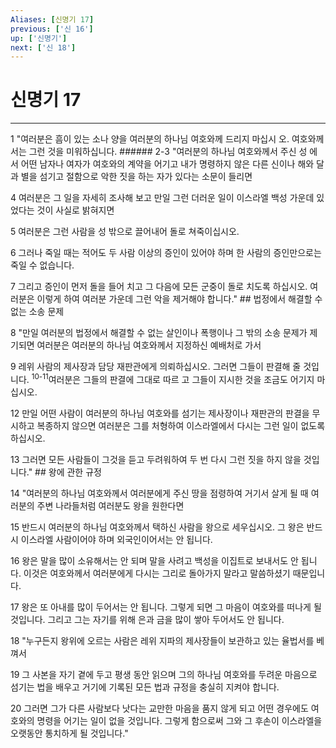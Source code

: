 ```yaml
---
Aliases: [신명기 17]
previous: ['신 16']
up: ['신명기']
next: ['신 18']
---
```

# 신명기 17

***


1 "여러분은 흠이 있는 소나 양을 여러분의 하나님 여호와께 드리지 마십시 오. 여호와께서는 그런 것을 미워하십니다. ###### 2-3 "여러분의 하나님 여호와께서 주신 성 에서 어떤 남자나 여자가 여호와의 계약을 어기고 내가 명령하지 않은 다른 신이나 해와 달과 별을 섬기고 절함으로 악한 짓을 하는 자가 있다는 소문이 들리면 

4 여러분은 그 일을 자세히 조사해 보고 만일 그런 더러운 일이 이스라엘 백성 가운데 있었다는 것이 사실로 밝혀지면 

5 여러분은 그런 사람을 성 밖으로 끌어내어 돌로 쳐죽이십시오. 

6 그러나 죽일 때는 적어도 두 사람 이상의 증인이 있어야 하며 한 사람의 증인만으로는 죽일 수 없습니다. 

7 그리고 증인이 먼저 돌을 들어 치고 그 다음에 모든 군중이 돌로 치도록 하십시오. 여러분은 이렇게 하여 여러분 가운데 그런 악을 제거해야 합니다." ## 법정에서 해결할 수 없는 소송 문제 

8 "만일 여러분의 법정에서 해결할 수 없는 살인이나 폭행이나 그 밖의 소송 문제가 제기되면 여러분은 여러분의 하나님 여호와께서 지정하신 예배처로 가서 

9 레위 사람의 제사장과 담당 재판관에게 의뢰하십시오. 그러면 그들이 판결해 줄 것입니다. <sup class="versenum">10-11</sup>여러분은 그들의 판결에 그대로 따르 고 그들이 지시한 것을 조금도 어기지 마십시오. 

12 만일 어떤 사람이 여러분의 하나님 여호와를 섬기는 제사장이나 재판관의 판결을 무시하고 복종하지 않으면 여러분은 그를 처형하여 이스라엘에서 다시는 그런 일이 없도록 하십시오. 

13 그러면 모든 사람들이 그것을 듣고 두려워하여 두 번 다시 그런 짓을 하지 않을 것입니다." ## 왕에 관한 규정 

14 "여러분의 하나님 여호와께서 여러분에게 주신 땅을 점령하여 거기서 살게 될 때 여러분의 주변 나라들처럼 여러분도 왕을 원한다면 

15 반드시 여러분의 하나님 여호와께서 택하신 사람을 왕으로 세우십시오. 그 왕은 반드시 이스라엘 사람이어야 하며 외국인이어서는 안 됩니다. 

16 왕은 말을 많이 소유해서는 안 되며 말을 사려고 백성을 이집트로 보내서도 안 됩니다. 이것은 여호와께서 여러분에게 다시는 그리로 돌아가지 말라고 말씀하셨기 때문입니다. 

17 왕은 또 아내를 많이 두어서는 안 됩니다. 그렇게 되면 그 마음이 여호와를 떠나게 될 것입니다. 그리고 그는 자기를 위해 은과 금을 많이 쌓아 두어서도 안 됩니다. 

18 "누구든지 왕위에 오르는 사람은 레위 지파의 제사장들이 보관하고 있는 율법서를 베껴서 

19 그 사본을 자기 곁에 두고 평생 동안 읽으며 그의 하나님 여호와를 두려운 마음으로 섬기는 법을 배우고 거기에 기록된 모든 법과 규정을 충실히 지켜야 합니다. 

20 그러면 그가 다른 사람보다 낫다는 교만한 마음을 품지 않게 되고 어떤 경우에도 여호와의 명령을 어기는 일이 없을 것입니다. 그렇게 함으로써 그와 그 후손이 이스라엘을 오랫동안 통치하게 될 것입니다."

